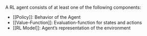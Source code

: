 A RL agent consists of at least one of the following components:
- [[Policy]]: Behavior of the Agent
- [[Value-Function]]: Evaluation-function for states and actions
- [[RL Model]]: Agent’s representation of the environment